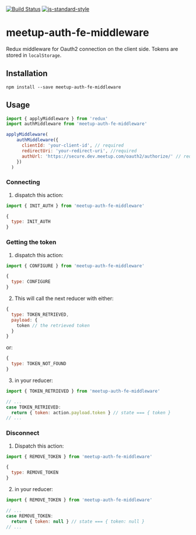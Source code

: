 [![Build Status](https://travis-ci.org/mikespencer/auth-fe-middleware.svg?branch=master)](https://travis-ci.org/mikespencer/auth-fe-middleware)
[![js-standard-style](https://img.shields.io/badge/code%20style-standard-brightgreen.svg)](http://standardjs.com)

# meetup-auth-fe-middleware

Redux middleware for Oauth2 connection on the client side. Tokens are stored in `localStorage`.

## Installation

`npm install --save meetup-auth-fe-middleware`

## Usage

```js
import { applyMiddleware } from 'redux'
import authMiddleware from 'meetup-auth-fe-middleware'

applyMiddleware(
    authMiddleware({
      clientId: 'your-client-id', // required
      redirectUri: 'your-redirect-uri', //required
      authUrl: 'https://secure.dev.meetup.com/oauth2/authorize/' // required
    })
  )
```

### Connecting

1. dispatch this action:

```js
import { INIT_AUTH } from 'meetup-auth-fe-middleware'

{
  type: INIT_AUTH
}
```


### Getting the token

1. dispatch this action:

```js
import { CONFIGURE } from 'meetup-auth-fe-middleware'

{
  type: CONFIGURE
}
```

2. This will call the next reducer with either:

```js
{
  type: TOKEN_RETRIEVED,
  payload: {
    token // the retrieved token
  }
}
```

or:

```js
{
  type: TOKEN_NOT_FOUND
}
```

3. in your reducer:

```js
import { TOKEN_RETRIEVED } from 'meetup-auth-fe-middleware'

// ...
case TOKEN_RETRIEVED:
  return { token: action.payload.token } // state === { token }
// ...
```

### Disconnect

1. Dispatch this action:

```js
import { REMOVE_TOKEN } from 'meetup-auth-fe-middleware'

{
  type: REMOVE_TOKEN
}
```

2. in your reducer:

```js
import { REMOVE_TOKEN } from 'meetup-auth-fe-middleware'

// ...
case REMOVE_TOKEN:
  return { token: null } // state === { token: null }
// ...
```
